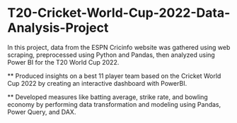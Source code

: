 # T20-Cricket-World-Cup-2022-Data-Analysis-Project
In this project, data from the ESPN Cricinfo website was gathered using web scraping, preprocessed using Python and Pandas, then analyzed using Power BI for the T20 World Cup 2022.

** Produced insights on a best 11 player team based on the Cricket World Cup 2022 by creating an interactive dashboard with PowerBI.

** Developed measures like batting average, strike rate, and bowling economy by performing data transformation and modeling using Pandas, Power Query, and DAX.
